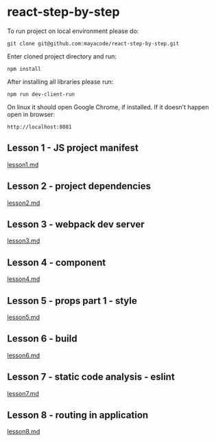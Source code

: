 # react-step-by-step

To run project on local environment please do:

`git clone git@github.com:mayacode/react-step-by-step.git`

Enter cloned project directory and run:

`npm install`

After installing all libraries please run:

`npm run dev-client-run`

On linux it should open Google Chrome, if installed.
If it doesn't happen open in browser:

`http://localhost:8081`


## Lesson 1 - JS project manifest
[lesson1.md](lesson1.md)

## Lesson 2 - project dependencies
[lesson2.md](lesson2.md)

## Lesson 3 - webpack dev server
[lesson3.md](lesson3.md)

## Lesson 4 - component
[lesson4.md](lesson4.md)

## Lesson 5 - props part 1 - style
[lesson5.md](lesson5.md)

## Lesson 6 - build
[lesson6.md](lesson6.md)

## Lesson 7 - static code analysis - eslint
[lesson7.md](lesson7.md)

## Lesson 8 - routing in application
[lesson8.md](lesson8.md)